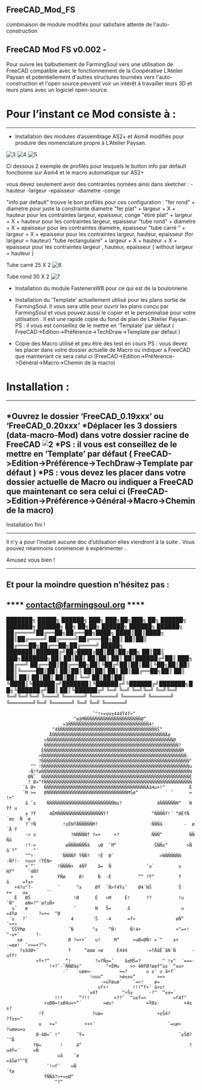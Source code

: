 ## FreeCAD_Mod_FS

 combinaison de module modifiés pour satisfaire attente de l'auto-construction
 
## FreeCAD Mod FS  v0.002 -

Pour suivre les balbutiement de FarmingSoul vers une utilisation
de FreeCAD compatible avec le fonctionnement de 
la Coopérative L’Atelier Paysan et potentiellement d'autres structures
tournées vers l'auto-construction et l'open source peuvent voir un intérêt 
à travailler leurs 3D et leurs plans avec un logiciel open-source.

# Pour l’instant ce Mod consiste à :
------------------------------------
* Installation des modules d’assemblage AS2+ et Asm4 modifiés pour produire 
des nomenclature propre à L’Atelier Paysan.

![3](https://user-images.githubusercontent.com/65253765/130835216-29987c76-2f5a-47b1-83c9-8f3e9075a952.png)
![4](https://user-images.githubusercontent.com/65253765/130835219-86b8f53d-ecbf-43d7-9286-f1f40c797d03.png)
![5](https://user-images.githubusercontent.com/65253765/130835222-4471874c-b6da-4376-9712-925f45ad746c.png)

Ci dessous 2 exemple de profilés pour lesquels le button info par default fonctionne sur Asm4 et le macro automatique sur AS2+

vous devez seulement avoir des contraintes nomées ainsi dans sketcher :
-hauteur
-largeur
-epaisseur
-diametre
-conge

"info par default" trouve le bon profilés pour ces configuration :
"fer rond" + diametre pour juste la constrainte diametre 
"fer plat" + largeur + X + hauteur pour les contraintes largeur, epaisseur, conge
"étiré plat" + largeur + X + hauteur pour les contraintes largeur, epaisseur
"tube rond" + diametre + X + epaisseur pour les contraintes diametre, epaisseur
"tube carré " + largeur + X + epaisseur pour les contraintes largeur, hauteur, epaisseur (for largeur = hauteur)
"tube rectangulaire" + largeur + X + hauteur + X + epaisseur pour les contraintes largeur , hauteur, epaisseur ( without largeur = hauteur )

Tube carré 25 X 2
![6](https://user-images.githubusercontent.com/65253765/130835223-c2adfe25-642a-4e79-af4d-c3c30bacd170.png)

Tube rond 30 X 2
![7](https://user-images.githubusercontent.com/65253765/130835224-5e5a96b1-a0a1-498f-b5e1-25494682b05c.png)

* Installation du module FastenersWB pour ce qui est de la boulonnerie.

* Installation du ‘Template’ actuellement utilisé pour les plans 
sortie de FarmingSoul.
Il vous sera utile pour ouvrir les plans conçu par FarmingSoul et
vous pouvez aussi le copier et le personnalisé pour votre utilisation .
Il est une rapide copie du fond de plan de L’Atelier Paysan .
PS : il vous est conseillez de le mettre en ‘Template’ par défaut 
( FreeCAD->Edition->Préférence->TechDraw->Template par défaut )
* Copie des Macro utilisé et peu être des test en cours
PS : vous devez les placer dans votre dossier actuelle de Macro ou
indiquer a FreeCAD que maintenant ce sera celui ci
(FreeCAD->Edition->Préférence->Général->Macro->Chemin de la macro)

# Installation :
----------------
*Ouvrez le dossier ‘FreeCAD_0.19xxx’ ou ‘FreeCAD_0.20xxx’
*Déplacer les 3 dossiers (data-macro-Mod) dans votre dossier racine de FreeCAD
![2](https://user-images.githubusercontent.com/65253765/130835346-80a4b13c-de2e-40e2-8b6f-2f7972a26d57.png)
*PS : il vous est conseillez de le mettre en ‘Template’ par défaut 
( FreeCAD->Edition->Préférence->TechDraw->Template par défaut )
*PS : vous devez les placer dans votre dossier actuelle de Macro ou
indiquer a FreeCAD que maintenant ce sera celui ci
(FreeCAD->Edition->Préférence->Général->Macro->Chemin de la macro)
-------------------
Installation fini !


*****************************************************************************
Il n’y a pour l’instant aucune doc d’utilisation elles viendront à la suite .
Vous pouvez néanmoins commencer à expérimenter .

Amusez vous bien !
*****************************************************************************

Et pour la moindre question n’hésitez pas : 
---------------------------------
**** contact@farmingsoul.org ****
---------------------------------


███████╗ █████╗ ██████╗ ███╗   ███╗██╗███╗   ██╗ ██████╗ ███████╗ ██████╗ ██╗   ██╗██╗         ██████╗ ██████╗  ██████╗ 
██╔════╝██╔══██╗██╔══██╗████╗ ████║██║████╗  ██║██╔════╝ ██╔════╝██╔═══██╗██║   ██║██║        ██╔═══██╗██╔══██╗██╔════╝ 
█████╗  ███████║██████╔╝██╔████╔██║██║██╔██╗ ██║██║  ███╗███████╗██║   ██║██║   ██║██║        ██║   ██║██████╔╝██║  ███╗
██╔══╝  ██╔══██║██╔══██╗██║╚██╔╝██║██║██║╚██╗██║██║   ██║╚════██║██║   ██║██║   ██║██║        ██║   ██║██╔══██╗██║   ██║
██║     ██║  ██║██║  ██║██║ ╚═╝ ██║██║██║ ╚████║╚██████╔╝███████║╚██████╔╝╚██████╔╝███████╗██╗╚██████╔╝██║  ██║╚██████╔╝
╚═╝     ╚═╝  ╚═╝╚═╝  ╚═╝╚═╝     ╚═╝╚═╝╚═╝  ╚═══╝ ╚═════╝ ╚══════╝ ╚═════╝  ╚═════╝ ╚══════╝╚═╝ ╚═════╝ ╚═╝  ╚═╝ ╚═════╝ 
                                                                                                    
                                    ˆ^!>=uu±444Ÿ4f>^                                                
                             ^øãMÑÑÑÑÑÑÑÑÑÑÑÑÑÑÑÑÑÑÑÑÑØ“                                            
                         =ãÑÑÑÑÑÑÑÑÑÑÑÑÑÑÑÑÑÑÑÑÑÑÑÑÑÑÑÑÑÑ4!                                         
                     ^4ÑÑÑÑÑÑÑÑÑÑÑÑÑÑÑÑÑÑÑÑÑÑÑÑÑÑÑÑÑÑÑÑÑÑÑÑÑŠ“                                      
                    ÅÑÑÑÑÑÑÑÑÑÑÑÑÑÑÑÑÑÑÑÑÑÑÑÑÑÑÑÑÑÑÑÑÑÑÑÑÑÑÑÑÑÑÅø                                   
                  >ÑÑÑÑÑÑÑÑÑÑÑÑÑÑÑÑÑÑÑÑÑÑÑÑÑÑÑÑÑÑÑÑÑÑÑÑÑÑÑÑÑÑÑÑÑÑÑØ                                 
                  ÑÑÑÑÑÑÑÑÑÑÑÑÑÑÑÑÑÑÑÑÑÑÑÑÑÑÑÑÑÑÑÑÑÑÑÑÑÑÑÑÑÑÑÑÑÑÑÑÑÑ?                               
                 ÊÑÑÑÑÑÑÑÑÑÑÑÑÑÑÑÑÑÑÑÑÑÑÑÑÑÑÑÑÑÑÑÑÑÑÑÑÑÑÑÑÑÑÑÑÑÑÑÑÑÑÑM                              
                >ÑÑÑÑÑÑÑÑÑÑÑÑÑÑÑÑÑÑÑÑÑÑÑÑÑÑÑÑÑÑÑÑÑÑÑÑÑÑÑÑÑÑÑÑÑÑÑÑÑÑÑÑÑÑ-                            
                ?ÑÑÑÑÑÑÑÑÑÑÑÑÑÑÑÑÑÑÑÑÑÑÑÑÑÑÑÑÑÑÑÑÑÑÑÑÑÑÑÑÑÑÑÑÑÑÑÑÑÑÑÑÑÑÑ^                           
             ^^ !ÑÑÑÑÑÑÑÑÑÑÑÑÑÑÑÑÑÑÑÑÑÑÑÑÑÑÑÑÑÑÑÑÑÑÑÑÑÑÑÑÑÑÑÑÑÑÑÑÑÑÑÑÑÑÑu                           
            -Ñ?føÑÑÑÑÑÑÑÑÑÑÑÑÑÑÑÑÑÑÑÑÑÑÑÑÑÑÑÑÑÑÑÑÑÑÑÑÑÑÑÑÑÑÑÑÑÑÑÑÑÑÑÑÑÑÑN                           
            ØÑˆ  ÑÑÑÑÑÑÑÑÑÑÑÑÑÑÑÑÑÑÑÑÑÑÑÑÑÑÑÑÑÑÑÑÑÑÑÑÑÑÑÑÑÑÑÑÑÑÑÑÑÑÑÑÑÑÑÊ                           
           ´? Ø>“fÑÑÑÑÑÑÑÑÑÑÑÑÑÑÑÑÑÑÑÑÑÑÑÑÑÑÑÑÑÑÑÑÑÑÑÑÑÑÑÑÑÑÑÑÑÑÑÑÑÑÑÑÑÑÑ                           
          ´ã Ø+   ÑÑÑÑÑÑÑÑÑÑÑÑÑÑÑÑÑÑÑÑÑÑÑÑÑÑÑÑÑÑÑÑÑÑÑÑÑÑÅã4u+!^         Ê                           
          ˆM >=   ØÑÑÑÑÑÑÑÑÑÑÑÑÑÑÑÑÑÑÑÑÑÑÑÑÑÑÑÑÑÑMŠø“          ´ ˆ      =     !+^                   
           ã ˆ±    ÑÑÑÑÑÑÑÑÑÑÑÑÑÑÑÑÑÑÑÑÑÑÑÑÑN±?             4ÑÑÑÑÑÑN“   N    Ÿf u                   
           ± ?Ÿ     4ÊMÑÑÑÑÑÑÑÑÑÑÑÑÑÑÑÑÑŸ?                “ÑÑÑÑf!´ “ØÊfÑ´ø±  Ñ ´ø                   
           ?ˆ!Ñ          !±ÊNŸÅÑÑÑÑÑM?                    ÑÑÑã        -  ø  ´Å Ÿ                    
           -> u             ?NÑÑÑÑf ?=+     +?            ÑÑÑ“          ÑÑ   Ñã                     
           !?->           øÑÑÑNÑÑÑã   uØ  ˆM“              ŠÑÑ±^       >Ñ   ã´?“      ^´            
           ^“!-         ´ÑÑÑÑŸ ŸÑÑ?   !Ê  Ø´                 >NÑÑÑÑÑN      -Ñf!-  >uu+ !ŸÊN>        
           +´“ˆ        !ÑÑÑÑ+  4ÑŸ    ã=  Ñ             ˆu´         u            NŸ“     ˆ4Ñf       
             +         ŸÑø     Ø!     Ñ  -Ê          ““ ?Ÿ“         f           ã     =f±>          
       +4?u^?-         ˆ      ^±     ØŸ  ˆÑ>f4Ÿ±ˆ    Ø4´NŠ          Š          +=    u±       ˆ´    
       Ê   ØŠ                !Ø      Ê   >M     Ê!      ??          !u        ˆÑ^    øN=?^´øf±Ñ+    
      uˆ   ø                 ˆ       N   Š=      ã                   u     =4Ÿø        ?=+=  “Ø     
     ´u   ?ˆ                4       ´Š   -4      =f>               øÑ“ ´>+>                         
     ´ŠŠŸMø                ˆÑ       ^±    “Ñ!     Ñ!4+             +^=+!         ^-u+ˆ      ?-      
        ±ø                 Ø ?=++ˆ   u!     M“     >uØ=ØÑ! =´^    ±+         -=øø!  ˆ>>=+?^>        
         ?±ããØ+ˆ           f     “øøø >ø     Ê444       -=fÅãÊˆãN´Ñ      -uff!                      
               >Ÿ+?“      “!         ?=fÑ±=ˆ    ã±MŠ=?        ^ !±^  ´===-                          
                    !+?ˆ-ˆÑÑØã±^         ^+ÊMu    >> 4NfØ?øøf“±±´ “uu>                              
                         -ˆ   ´uøø=-          >=?       u ±ˆ u ã+fˆ                                 
                                   !uuu“      >ø±±u“        >=>                                     
                                       -=uŸøuø´    ˆ=>!    ø=                                       
                                      uf+!         !!!“f+ˆ ã>u!                                     
                                  ´±4f         ^>Š±      -?^  “±±=´                                 
                      !!!      “?!!         >??ˆ  ^u±f=>          =f4f^                             
                  +±ØØ=!±Ø4u=+“´        =øu!            =ŸØ±-         +4±±?                         
                !Ÿ                  ?uø=                    +±Š4?         ?f±±=^                    
                u   +=^          +++ˆ                           ˆ=uø>          ?uøøu=u              
               Ø-4Ø=ˆ !^      ˆŸ=                                   ˆ±ŠØ?          ´^Å              
              fN=       !     4“                                        ?u4Ÿ=´     =Ñ               
                       uã    ˆø                                              =ãŠø?^^Ê               
                   ˆ!>fˆ    =Ñ                                                   ´fø                
                  ŸÑÑã?>+=±Ø“                                                                       
                      ^?“                                                                           
                                                                                                    